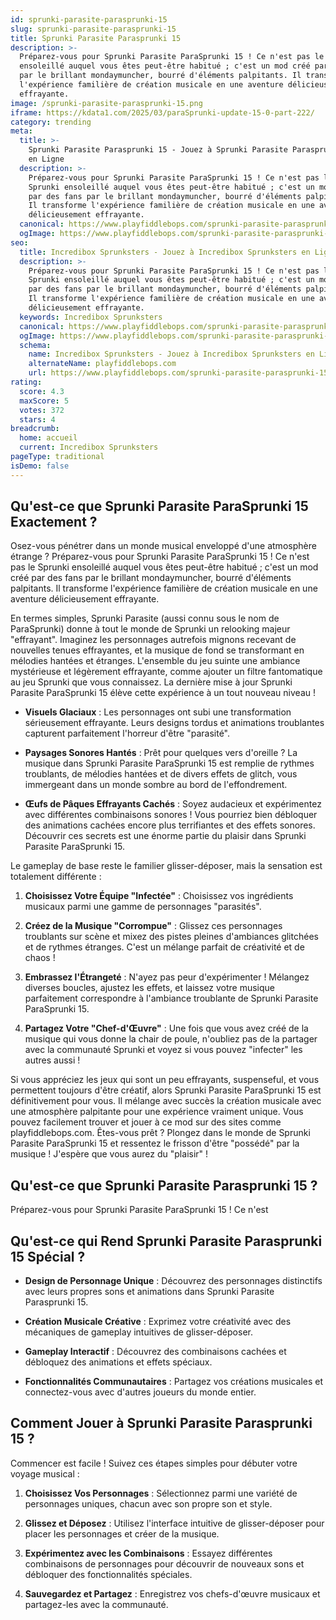 ```yaml
---
id: sprunki-parasite-parasprunki-15
slug: sprunki-parasite-parasprunki-15
title: Sprunki Parasite Parasprunki 15
description: >-
  Préparez-vous pour Sprunki Parasite ParaSprunki 15 ! Ce n'est pas le Sprunki
  ensoleillé auquel vous êtes peut-être habitué ; c'est un mod créé par des fans
  par le brillant mondaymuncher, bourré d'éléments palpitants. Il transforme
  l'expérience familière de création musicale en une aventure délicieusement
  effrayante.
image: /sprunki-parasite-parasprunki-15.png
iframe: https://kdata1.com/2025/03/paraSprunki-update-15-0-part-222/
category: trending
meta:
  title: >-
    Sprunki Parasite Parasprunki 15 - Jouez à Sprunki Parasite Parasprunki 15
    en Ligne
  description: >-
    Préparez-vous pour Sprunki Parasite ParaSprunki 15 ! Ce n'est pas le
    Sprunki ensoleillé auquel vous êtes peut-être habitué ; c'est un mod créé
    par des fans par le brillant mondaymuncher, bourré d'éléments palpitants.
    Il transforme l'expérience familière de création musicale en une aventure
    délicieusement effrayante.
  canonical: https://www.playfiddlebops.com/sprunki-parasite-parasprunki-15/
  ogImage: https://www.playfiddlebops.com/sprunki-parasite-parasprunki-15.png
seo:
  title: Incredibox Sprunksters - Jouez à Incredibox Sprunksters en Ligne
  description: >-
    Préparez-vous pour Sprunki Parasite ParaSprunki 15 ! Ce n'est pas le
    Sprunki ensoleillé auquel vous êtes peut-être habitué ; c'est un mod créé
    par des fans par le brillant mondaymuncher, bourré d'éléments palpitants.
    Il transforme l'expérience familière de création musicale en une aventure
    délicieusement effrayante.
  keywords: Incredibox Sprunksters
  canonical: https://www.playfiddlebops.com/sprunki-parasite-parasprunki-15/
  ogImage: https://www.playfiddlebops.com/sprunki-parasite-parasprunki-15.png
  schema:
    name: Incredibox Sprunksters - Jouez à Incredibox Sprunksters en Ligne
    alternateName: playfiddlebops.com
    url: https://www.playfiddlebops.com/sprunki-parasite-parasprunki-15/
rating:
  score: 4.3
  maxScore: 5
  votes: 372
  stars: 4
breadcrumb:
  home: accueil
  current: Incredibox Sprunksters
pageType: traditional
isDemo: false
---
```


## Qu'est-ce que Sprunki Parasite ParaSprunki 15 Exactement ?

Osez-vous pénétrer dans un monde musical enveloppé d'une atmosphère étrange ? Préparez-vous pour Sprunki Parasite ParaSprunki 15 ! Ce n'est pas le Sprunki ensoleillé auquel vous êtes peut-être habitué ; c'est un mod créé par des fans par le brillant mondaymuncher, bourré d'éléments palpitants. Il transforme l'expérience familière de création musicale en une aventure délicieusement effrayante.

En termes simples, Sprunki Parasite (aussi connu sous le nom de ParaSprunki) donne à tout le monde de Sprunki un relooking majeur "effrayant". Imaginez les personnages autrefois mignons recevant de nouvelles tenues effrayantes, et la musique de fond se transformant en mélodies hantées et étranges. L'ensemble du jeu suinte une ambiance mystérieuse et légèrement effrayante, comme ajouter un filtre fantomatique au jeu Sprunki que vous connaissez. La dernière mise à jour Sprunki Parasite ParaSprunki 15 élève cette expérience à un tout nouveau niveau !

- **Visuels Glaciaux** : Les personnages ont subi une transformation sérieusement effrayante. Leurs designs tordus et animations troublantes capturent parfaitement l'horreur d'être "parasité".

- **Paysages Sonores Hantés** : Prêt pour quelques vers d'oreille ? La musique dans Sprunki Parasite ParaSprunki 15 est remplie de rythmes troublants, de mélodies hantées et de divers effets de glitch, vous immergeant dans un monde sombre au bord de l'effondrement.

- **Œufs de Pâques Effrayants Cachés** : Soyez audacieux et expérimentez avec différentes combinaisons sonores ! Vous pourriez bien débloquer des animations cachées encore plus terrifiantes et des effets sonores. Découvrir ces secrets est une énorme partie du plaisir dans Sprunki Parasite ParaSprunki 15.

Le gameplay de base reste le familier glisser-déposer, mais la sensation est totalement différente :

1. **Choisissez Votre Équipe "Infectée"** : Choisissez vos ingrédients musicaux parmi une gamme de personnages "parasités".

1. **Créez de la Musique "Corrompue"** : Glissez ces personnages troublants sur scène et mixez des pistes pleines d'ambiances glitchées et de rythmes étranges. C'est un mélange parfait de créativité et de chaos !

1. **Embrassez l'Étrangeté** : N'ayez pas peur d'expérimenter ! Mélangez diverses boucles, ajustez les effets, et laissez votre musique parfaitement correspondre à l'ambiance troublante de Sprunki Parasite ParaSprunki 15.

1. **Partagez Votre "Chef-d'Œuvre"** : Une fois que vous avez créé de la musique qui vous donne la chair de poule, n'oubliez pas de la partager avec la communauté Sprunki et voyez si vous pouvez "infecter" les autres aussi !

Si vous appréciez les jeux qui sont un peu effrayants, suspenseful, et vous permettent toujours d'être créatif, alors Sprunki Parasite ParaSprunki 15 est définitivement pour vous. Il mélange avec succès la création musicale avec une atmosphère palpitante pour une expérience vraiment unique. Vous pouvez facilement trouver et jouer à ce mod sur des sites comme playfiddlebops.com. Êtes-vous prêt ? Plongez dans le monde de Sprunki Parasite ParaSprunki 15 et ressentez le frisson d'être "possédé" par la musique ! J'espère que vous aurez du "plaisir" !

## Qu'est-ce que Sprunki Parasite Parasprunki 15 ?

Préparez-vous pour Sprunki Parasite ParaSprunki 15 ! Ce n'est

## Qu'est-ce qui Rend Sprunki Parasite Parasprunki 15 Spécial ?

- **Design de Personnage Unique** : Découvrez des personnages distinctifs avec leurs propres sons et animations dans Sprunki Parasite Parasprunki 15.

- **Création Musicale Créative** : Exprimez votre créativité avec des mécaniques de gameplay intuitives de glisser-déposer.

- **Gameplay Interactif** : Découvrez des combinaisons cachées et débloquez des animations et effets spéciaux.

- **Fonctionnalités Communautaires** : Partagez vos créations musicales et connectez-vous avec d'autres joueurs du monde entier.

## Comment Jouer à Sprunki Parasite Parasprunki 15 ?

Commencer est facile ! Suivez ces étapes simples pour débuter votre voyage musical :

1. **Choisissez Vos Personnages** : Sélectionnez parmi une variété de personnages uniques, chacun avec son propre son et style.

1. **Glissez et Déposez** : Utilisez l'interface intuitive de glisser-déposer pour placer les personnages et créer de la musique.

1. **Expérimentez avec les Combinaisons** : Essayez différentes combinaisons de personnages pour découvrir de nouveaux sons et débloquer des fonctionnalités spéciales.

1. **Sauvegardez et Partagez** : Enregistrez vos chefs-d'œuvre musicaux et partagez-les avec la communauté.